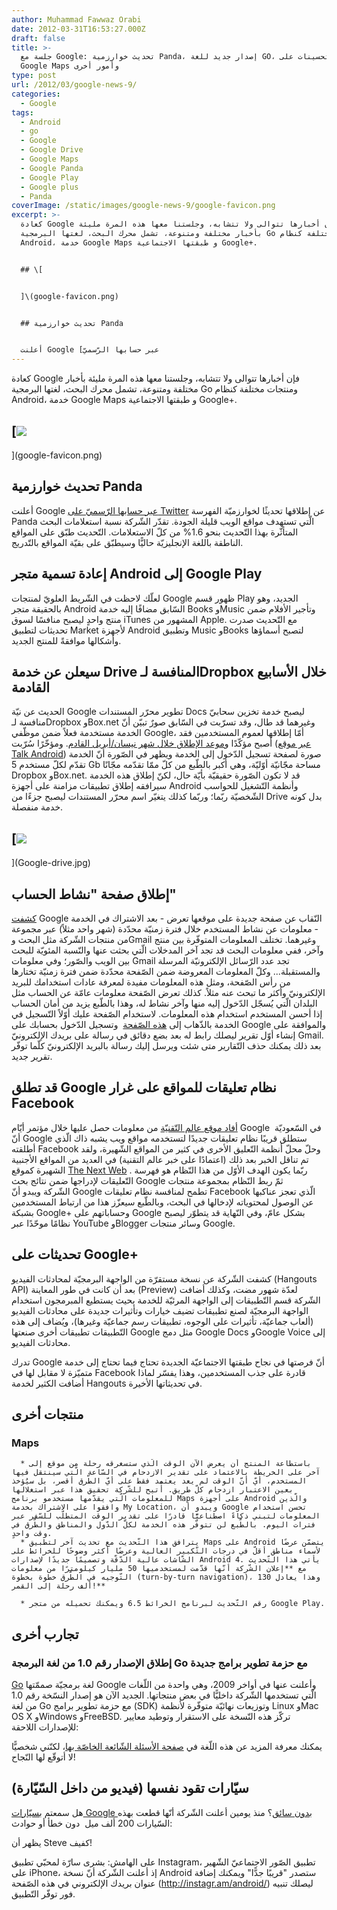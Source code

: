 ```yaml
---
author: Muhammad Fawwaz Orabi
date: 2012-03-31T16:53:27.000Z
draft: false
title: >-
  جلسة مع Google: تحديث خوارزمية Panda، إصدار جديد للغة GO، إدخال تحسينات على
  Google Maps وأمور أخرى
type: post
url: /2012/03/google-news-9/
categories:
  - Google
tags:
  - Android
  - go
  - Google
  - Google Drive
  - Google Maps
  - Google Panda
  - Google Play
  - Google plus
  - Panda
coverImage: /static/images/google-news-9/google-favicon.png
excerpt: >-
  كعادة Google فإن أخبارها تتوالى ولا تتشابه، وجلستنا معها هذه المرة مليئة
  بأخبار مختلفة ومتنوعة، تشمل محرك البحث، لغتها البرمجية Go ومنتجات مختلفة كنظام
  Android، خدمة Google Maps و طبقتها الاجتماعية Google+.


  ## \[


  ]\(google-favicon.png)


  ## تحديث خوارزمية Panda


  أعلنت Google [عبر حسابها الرّسميّ
---
```

كعادة Google فإن أخبارها تتوالى ولا تتشابه، وجلستنا معها هذه المرة مليئة بأخبار مختلفة ومتنوعة، تشمل محرك البحث، لغتها البرمجية Go ومنتجات مختلفة كنظام Android، خدمة Google Maps و طبقتها الاجتماعية Google+.

## \[![](/static/images/google-news-9/google-favicon.png)

]\(google-favicon.png)

## تحديث خوارزمية Panda

أعلنت Google [عبر حسابها الرّسميّ على Twitter](https://twitter.com/google/statuses/183312403100995584) عن إطلاقها تحديثًا لخوارزميّة الفهرسة Panda الّتي تستهدف مواقع الويب قليلة الجودة. تقدّر الشّركة نسبة استعلامات البحث المتأثّرة بهذا التّحديث بنحو 1.6% من كلّ الاستعلامات. التّحديث طبّق على المواقع الناطقة باللغة الإنجليزيّة حاليًّا وسيطبّق على بقيّة المواقع بالتّدريج.

## إعادة تسمية متجر Android إلى Google Play

لعلّك لاحظت في الشّريط العلويّ لمنتجات Google ظهور قسم Play الجديد، وهو بالحقيقة متجر Android السّابق مضافًا إليه خدمة Books وMusic وتأجير الأفلام ضمن منتج واحدٍ ليصبح منافسًا لسوق iTunes المشهور من Apple. مع التّحديث صدرت تحديثات لتطبيق Market لأجهزة Android وتطبيق Music وBooks لتصبح أسماؤها وأشكالها موافقةً للمنتج الجديد.

## سيعلن عن خدمة Drive المنافسة لـDropbox خلال الأسابيع القادمة

الحديث عن نيّة Google تطوير محرّر المستندات Docs ليصبح خدمة تخزين سحابيّ منافسة لـDropbox وBox.net وغيرهما قد طال، وقد تسرّبت في السّابق صورٌ تبيّن أنّ الخدمة مستخدمة فعلاً ضمن موظّفي Google، أمّا إطلاقها لعموم المستخدمين فقد أصبح مؤكّدًا و[موعد الإطلاق خلال شهر نيسان/أبريل القادم](http://gigaom.com/cloud/google-drive-finally-coming-this-april/). ومؤخّرًا سُرّبت ([عبر موقع Talk Android](http://www.talkandroid.com/103086-breaking-newest-google-drive-screenshot-shows-5gb-of-free-storage/)) صورة لصفحة تسجيل الدّخول إلى الخدمة ويظهر في الصّورة أنّ الخدمة تقدّم لكلّ مستخدم 5 Gb مساحة مجّانيّة أوّليّة، وهي أكبر بالطّبع من كلّ ممّا تقدّمه مجّانًا Dropbox وBox.net. قد لا تكون الصّورة حقيقيّة بأيّة حال، لكنّ إطلاق هذه الخدمة سيرافقه إطلاق تطبيقات مزامنة على أجهزة Android وأنظمة التّشغيل للحواسب الشّخصيّة ربّما؛ وربّما كذلك يتغيّر اسم محرّر المستندات ليصبح جزءًا من Drive بدل كونه خدمة منفصلة.

## \[![](/static/images/google-news-9/Google-drive.jpg)

]\(Google-drive.jpg)

## إطلاق صفحة "نشاط الحساب"

[كشفت](http://googleblog.blogspot.co.uk/2012/03/giving-you-more-insight-into-your.html) Google النّقاب عن صفحة جديدة على موقعها تعرض - بعد الاشتراك في الخدمة - معلومات عن نشاط المستخدم خلال فترة زمنيّة محدّدة (شهر واحد مثلاً) عبر مجموعة من منتجات الشّركة مثل البحث وGmail وغيرهما. تختلف المعلومات المتوفّرة بين منتج وآخر، ففي معلومات البحث قد تجد آخر المدخلات الّتي بحثت عنها والنّسبة المئويّة للبحث بين الويب والصّور؛ وفي معلومات Gmail تجد عدد الرّسائل الإلكترونيّة المرسلة والمستقبلة... وكلّ المعلومات المعروضة ضمن الصّفحة محدّدة ضمن فترة زمنيّة تختارها من رأس الصّفحة، ومثل هذه المعلومات مفيدة لمعرفة عادات استخدامك للبريد الإلكترونيّ وأكثر ما تبحث عنه مثلاً. كذلك تعرض الصّفحة معلومات عامّة عن الحساب مثل البلدان الّتي يُسجّل الدّخول إليه منها وآخر نشاط له، وهذا بالطّبع يزيد من أمان الحساب إذا أحسن المستخدم استخدام هذه المعلومات. لاستخدام الصّفحة عليك أوّلاً التّسجيل في الخدمة بالذّهاب إلى [هذه الصّفحة](https://www.google.com/settings/activity)  وتسجيل الدّخول بحسابك على Google والموافقة على إنشاء أوّل تقرير ليصلك رابط له بعد بضع دقائق في رسالة على بريدك الإلكترونيّ Gmail. بعد ذلك يمكنك حذف التّقارير متى شئت ويرسل إليك رسالة بالبريد الإلكترونيّ كلّما توفّر تقرير جديد.

## قد تطلق Google نظام تعليقات للمواقع على غرار Facebook

[أفاد موقع عالم التّقنيّة](http://www.tech-wd.com/wd/2012/03/26/google-days-info/) من معلومات حصل عليها خلال مؤتمر أيّام Google في السّعوديّة  أنّ Google ستطلق قريبًا نظام تعليقات جديدًا لتستخدمه مواقع ويب يشبه ذاك الّذي أطلقته Facebook وحلّ محلّ أنظمة التّعليق الأخرى في كثير من المواقع الشّهيرة، ولقد تم تناقل الخبر بعد ذلك (اعتمادًا على خبر عالم التقنية) في العديد من المواقع الأجنبية الشهيرة كموقع [The Next Web](http://thenextweb.com/google/2012/03/27/google-to-launch-third-party-commenting-platform-to-rival-facebook/) . ربّما يكون الهدف الأوّل من هذا النّظام هو فهرسة التّعليقات لإدراجها ضمن نتائج بحث Google ثمّ ربط النّظام بمجموعة منتجات الشّركة ويبدو أنّ Google تطمح لمنافسة نظام تعليقات Facebook الّذي تعجز عناكبها عن الوصول لمحتوياته لإدخالها في البحث، وبالطّبع سيعزّز هذا من ارتباط المستخدمين بشبكة Google+ وحساباتهم على Google بشكل عامّ، وفي النّهاية قد يتطوّر ليصبح نظامًا موحّدًا عبر YouTube وBlogger وسائر منتجات Google.

## تحديثات على Google+

كشفت الشّركة عن نسخة مستقرّة من الواجهة البرمجيّة لمحادثات الفيديو (Hangouts API) بعد أن كانت في طور المعاينة (Preview) لعدّة شهور مضت، وكذلك أضافت الشّركة قسم التّطبيقات إلى الواجهة المرئيّة للخدمة بحيث يستطيع المبرمجون استخدام الواجهة البرمجيّة لصنع تطبيقات تضيف خيارات وتأثيرات جديدة على محادثات الفيديو (ألعاب جماعيّة، تأثيرات على الوجوه، تطبيقات رسم جماعيّة وغيرها)، ويُضاف إلى هذه التّطبيقات تطبيقات أخرى صنعتها Google مثل دمج Google Docs وGoogle Voice إلى محادثات الفيديو.

تدرك Google أنّ فرصتها في نجاح طبقتها الاجتماعيّة الجديدة تحتاج فيما تحتاج إلى خدمة متميّزة لا مقابل لها في Facebook قادرة على جذب المستخدمين، وهذا يفسّر لماذا أضافت الكثير لخدمة Hangouts في تحديثاتها الأخيرة.

## منتجات أخرى

### Maps

~~~
  * باستطاعة المنتج أن يعرض الآن الوقت الّذي ستسغرقه رحلة من موقع إلى آخر على الخريطة بالاعتماد على تقدير الازدحام في السّاعة الّتي سينتقل فيها المستخدم، أيّ أنّ الوقت لم يعد يعتمد فقط على أيّ الطّرق أقصر، بل سيُؤخذ بعين الاعتبار ازدحام كلّ طريق. أُتيح للشّركة تحقيق هذا عبر استغلالها للمعلومات الّتي يقدّمها مستخدمو برنامج Maps على أجهزة Android والّذين وافقوا على الاشتراك بخدمة My Location، ويبدو أن Google تحسن استخدام المعلومات لتبني ذكاءً اصطناعيًّا قادرًا على تقدير الوقت المتطلّب للسّفر عبر فترات اليوم. بالطّبع لن تتوفّر هذه الخدمة لكلّ الدّول والمناطق والطّرق في وقت واحدٍ.
  * يترافق هذا التّحديث مع تحديث آخر لتطبيق Maps على Android يتضمّن عرضًا لأسماء مناطق أقلّ في درجات التّكبير العالية وعرضًا أكثر وضوحًا للخرائط على الشّاشات عالية الدّقّة وتصميمًا جديدًا لإصدارات Android 4. يأتي هذا التّحديث مع **إعلان الشّركة أنّها قدّمت لمستخدميها 50 مليار كيلومترًا من معلومات التّوجيه في الطّرق خطوة بخطوة (turn-by-turn navigation)، وهذا يعادل 130 ألف رحلة إلى القمر!**
~~~

~~~
  * رقم التّحديث لبرنامج الخرائط 6.5 ويمكنك تحميله من متجر Google Play.
~~~

## تجارب أخرى

### إطلاق الإصدار رقم 1.0 من لغة البرمجة Go مع حزمة تطوير برامج جديدة

[Go](https://www.it-scoop.com/2009/11/google-%d8%aa%d8%b7%d9%84%d9%82-go-%d9%84%d8%ba%d8%a9-%d8%a8%d8%b1%d9%85%d8%ac%d8%a9-%d8%ac%d8%af%d9%8a%d8%af%d8%a9/) لغة برمجيّة صممّتها Google وأعلنت عنها في أواخر 2009، وهي واحدة من اللّغات الّتي تستخدمها الشّركة داخليًّا في بعض منتجاتها. الجديد الآن هو إصدار النسّخة رقم 1.0 من لغة Go مع حزمة تطوير برامج (SDK) وتوزيعات نهائيّة متوفّرة لأنظمة Linux وMac OS X وWindows وFreeBSD. تركّز هذه النّسخة على الاستقرار وتوطيد معايير للإصدارات اللاحقة:

يمكنك معرفة المزيد عن هذه اللّغة في [صفحة الأسئلة الشّائعة الخاصّة بها](http://golang.org/doc/go_faq.html#history)، لكنّني شخصيًّا لا أتوقّع لها النّجاح!

## سيّارات تقود نفسها (فيديو من داخل السّيّارة)

هل سمعتم [بسيّارات Google بدون سائق](http://googleblog.blogspot.com/2010/10/what-were-driving-at.html)؟ منذ يومين أعلنت الشّركة أنّها قطعت بهذه السّيارات 200 ألف ميل  دون خطأ أو حوادث:

يظهر أن Steve كفيف!

على الهامش: بشرى سارّة لمحبّي تطبيق Instagram، تطبيق الصّور الاجتماعيّ الشّهير على iPhone، إذ أعلنت الشّركة أنّ نسخة Android ستصدر "قريبًا جدًّا" ويمكنك إضافة عنوان بريدك الإلكتروني في هذه الصّفحة (http://instagr.am/android/) ليصلك تنبيه فور توفّر التّطبيق.

